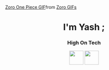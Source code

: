 <!-- Banner -->
<p align="center">
  <!-- <img src="https://tenor.com/view/zoro-one-piece-sword-epic-gif-17912030" width="600"/> -->
  <div
      class="tenor-gif-embed"
      data-postid="17912030"
      data-share-method="host"
      data-aspect-ratio="1.62437"
      data-width="100%"
    >
      <a href="https://tenor.com/view/zoro-one-piece-sword-epic-gif-17912030"
        >Zoro One Piece GIF</a
      >from <a href="https://tenor.com/search/zoro-gifs">Zoro GIFs</a>
    </div>
    <script
      type="text/javascript"
      async
      src="https://tenor.com/embed.js"
    ></script>
</p>

<h1 align="center">I'm Yash ; </h1>
<h3 align="center">High On Tech</h3>

<p align="center">
  <a href="https://instagram.com/yashavsarmal30"><img src="https://skillicons.dev/icons?i=instagram" width="45"/></a>
  <a href="https://linkedin.com/in/yash-avsarmal"><img src="https://skillicons.dev/icons?i=linkedin" width="45"/></a>
</p>
